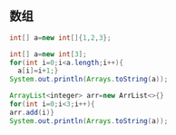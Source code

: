 ## 数组

```java
int[] a=new int[]{1,2,3};
```
```java
int[] a=new int[3];
for(int i=0;i<a.length;i++){
  a[i]=i+1;}
System.out.println(Arrays.toString(a));
```
```java
ArrayList<integer> arr=new ArrList<>{}
for(int i=0;i<3;i++){
arr.add(i)}
System.out.println(Arrays.toString(a));
```
